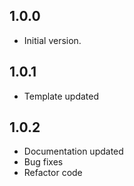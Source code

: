 ## 1.0.0

- Initial version.

## 1.0.1

- Template updated

## 1.0.2

- Documentation updated
- Bug fixes
- Refactor code
